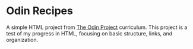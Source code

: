 # Odin Recipes

A simple HTML project from [The Odin Project](https://www.theodinproject.com/) curriculum.
This project is a test of my progress in HTML, focusing on basic structure, links, and organization.
